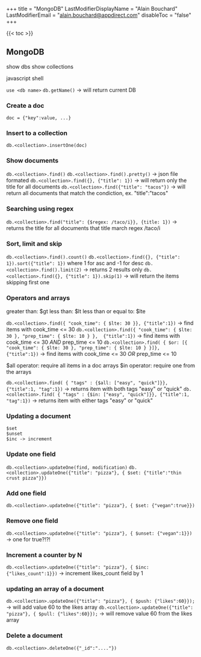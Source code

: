 +++
title = "MongoDB"
LastModifierDisplayName = "Alain Bouchard"
LastModifierEmail = "alain.bouchard@appdirect.com"
disableToc = "false"
+++

{{< toc >}}

## MongoDB

show dbs
show collections

javascript shell

`use <db name>`
`db.getName()` -> will return current DB

### Create a doc

`doc = {"key":value, ...}`

### Insert to a collection

`db.<collection>.insertOne(doc)`

### Show documents

`db.<collection>.find()`
`db.<collection>.find().pretty()` -> json file formated
`db.<collection>.find({}, {"title": 1})` -> will return only the title for all documents
`db.<collection>.find({"title": "tacos"})` -> will return all documents that match the condiction, ex. "title":"tacos"

### Searching using regex

`db.<collection>.find("title": {$regex: /taco/i}}, {title: 1})` -> returns the title for all documents that title march regex /taco/i

### Sort, limit and skip

`db.<collection>.find().count()`
`db.<collection>.find({}, {"title": 1}).sort({"title": 1})` where 1 for asc and -1 for desc
`db.<collection>.find().limit(2)` -> returns 2 results only
`db.<collection>.find({}, {"title": 1}).skip(1)` -> will return the items skipping first one

### Operators and arrays

greater than: $gt
less than: $lt
less than or equal to: $lte

`db.<collection>.find({ "cook_time": { $lte: 30 }}, {"title":1})` -> find items with cook_time <= 30
`db.<collection>.find({ "cook_time": { $lte: 30 }, "prep_time": { $lte: 10 } },  {"title":1})` -> find items with cook_time <= 30 *AND* prep_time <= 10
`db.<collection>.find( { $or: [{ "cook_time": { $lte: 30 }, "prep_time": { $lte: 10 } }]},  {"title":1})` -> find items with cook_time <= 30 *OR* prep_time <= 10

$all operator: require all items in a doc arrays
$in operator: require one from the arrays

`db.<collection>.find( { "tags" : {$all: ["easy", "quick"]}}, {"title":1, "tag":1})` -> returns item with both tags "easy" or "quick"
`db.<collection>.find( { "tags" : {$in: ["easy", "quick"]}}, {"title":1, "tag":1})` -> returns item with either tags "easy" or "quick"

### Updating a document

```text
$set
$unset
$inc -> increment
```

### Update one field

`db.<collection>.updateOne(find, modification)`
`db.<collection>.updateOne({"title": "pizza"}, { $set: {"title":"thin crust pizza"}})`

### Add one field

`db.<collection>.updateOne({"title": "pizza"}, { $set: {"vegan":true}})`

### Remove one field

`db.<collection>.updateOne({"title": "pizza"}, { $unset: {"vegan":1}})` -> one for true?!?!

### Increment a counter by N

`db.<collection>.updateOne({"title": "pizza"}, { $inc: {"likes_count":1}})` -> increment likes_count field by 1

### updating an array of a document

`db.<collection>.updateOne({"title": "pizza"}, { $push: {"likes":60}});` -> will add value 60 to the likes array
`db.<collection>.updateOne({"title": "pizza"}, { $pull: {"likes":60}});` -> will remove value 60 from the likes array

### Delete a document

`db.<collection>.deleteOne({"_id":"...."})`

